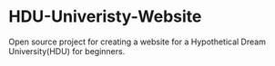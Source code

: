 # HDU-Univeristy-Website
Open source project for creating a website for a Hypothetical Dream University(HDU) for beginners. 
